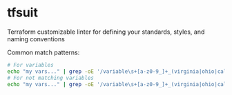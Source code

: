 # tfsuit
Terraform customizable linter for defining your standards, styles, and naming conventions

Common match patterns:
```sh
# For variables
echo "my vars..." | grep -oE '/variable\s+[a-z0-9_]+_(virginia|ohio|california|oregon)\b/g'
# For not matching variables
echo "my vars..." | grep -oE '/variable\s+[a-z0-9_]+_(virginia|ohio|california|oregon)\b/g' | grep -oE 'variable\s+[a-z0-9_]+'
```
